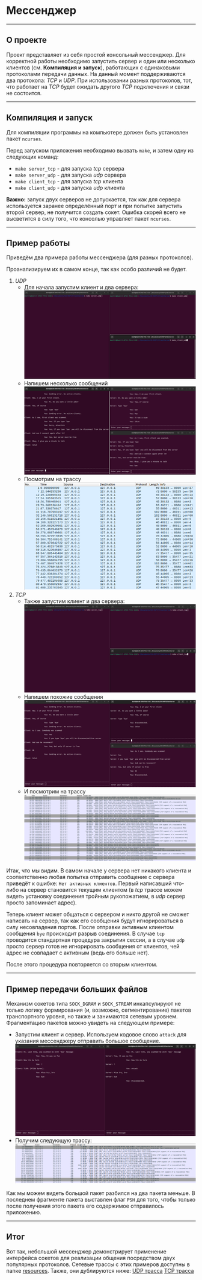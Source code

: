 # Мессенджер

---

## О проекте

Проект представляет из себя простой консольный мессенджер. Для корректной работы необходимо запустить сервер и один или несколько клиентов (см. **Компиляция и запуск**), работающих с одинаковыми протоколами передачи данных. На данный момент поддерживаются два протокола: *TCP* и *UDP*. При использовании разных протоколов, тот, что работает на *TCP* будет ожидать другого *TCP* подключения и связи не состоится.

---

## Компиляция и запуск

Для компиляции программы на компьютере должен быть установлен пакет `ncurses`.

Перед запуском приложения необходимо вызвать `make`, и затем одну из следующих команд:

- `make server_tcp` - для запуска *tcp* сервера
- `make server_udp` - для запуска *udp* сервера
- `make client_tcp` - для запуска *tcp* клиента
- `make client_udp` - для запуска *udp* клиента

**Важно:** запуск двух серверов не допускается, так как для сервера используется заранее определённый порт и при попытке запустить второй сервер, не получится создать сокет. Ошибка скорей всего не высветится в силу того, что консолью управляет пакет `ncurses`.

---

## Пример работы

Приведём два примера работы мессенджера (для разных протоколов).

Проанализируем их в самом конце, так как особо различий не будет.

1. *UDP*
    - Для начала запустим клиент и два сервера:
    !["UDP Start"](Resources/UDP_start.png)
    - Напишем несколько сообщений
    !["UDP Process"](Resources/UDP_process.png)
    - Посмотрим на трассу
    ![UDP Trace](Resources/UDP_trace.png)
2. *TCP*
    - Также запустим клиент и два сервера:
    !["TCP Start"](Resources/TCP_start.png)
    - Напишем похожие сообщения
    !["TCP Process"](Resources/TCP_process.png)
    - И посмотрим на трассу
    ![TCP Trace](Resources/TCP_trace.png)

Итак, что мы видим. В самом начале у сервера нет никакого клиента и соответственно любая попытка отправить сообщение с сервера приведёт к ошибке: `Нет активных клиентов`. Первый написавший что-либо на сервер становится текущим клиентом (в *tcp* трассе можем видеть установку соединения тройным рукопожатием, в *udp* сервер просто запоминает адрес).

Теперь клиент может общаться с сервером и никто другой не сможет написать на сервер, так как его сообщения будут игнорироваться в силу несовпадения портов. После отправки активным клиентом сообщения `bye` происходит разрыв соединения. В случае `tcp` проводится стандартная процедура закрытия сессии, а в случае `udp` просто сервер готов не игнорировать сообщения от клиентов, чей адрес не совпадает с активным (ведь его больше нет).

После этого процедура повторяется со вторым клиентом.

---

## Пример передачи больших файлов

Механизм сокетов типа `SOCK_DGRAM` и `SOCK_STREAM` инкапсулируют не только логику формирования (и, возможно, сегментирование) пакетов транспортного уровня, но также и занимаются сетевым уровнем. Фрагментацию пакетов можно увидеть на следующем примере:

- Запустим клиент и сервер. Используем кодовое слово `attack` для указания мессенджеру отправить большое сообщение.
![TCP fragmentation](Resources/Big_file_test.png)
- Получим следующую трассу:
![Fragmentation trace](Resources/Big_file_trace.png)

Как мы можем видеть большой пакет разбился на два пакета меньше. В последнем фрагменте пакета выставлен флаг `PSH` для того, чтобы только после получения этого пакета его содержимое отправилось приложению.

---

## Итог

Вот так, небольшой мессенджер демонстрирует применение интерфейса сокетов для реализации общения посредством двух популярных протоколов. Сетевые трассы с этих примеров доступны в папке  [resources](Resources/). Также, они дублируются ниже:
[UDP трасса](Resources/UDP_messenger.pcap)
[TCP трасса](Resources/TCP_messenger.pcap)
